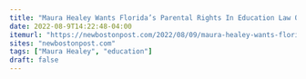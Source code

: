 ```yaml
---
title: "Maura Healey Wants Florida’s Parental Rights In Education Law Overturned"
date: 2022-08-9T14:22:48-04:00
itemurl: "https://newbostonpost.com/2022/08/09/maura-healey-wants-floridas-parental-rights-in-education-law-overturned/"
sites: "newbostonpost.com"
tags: ["Maura Healey", "education"]
draft: false
---
```


